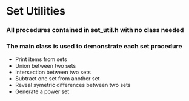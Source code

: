 # Set Utilities

### All procedures contained in set_util.h with no class needed
### The main class is used to demonstrate each set procedure

* Print items from sets
* Union between two sets
* Intersection between two sets
* Subtract one set from another set
* Reveal symetric differences between two sets
* Generate a power set